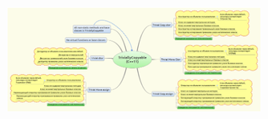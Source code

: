 ![trivially_copyable](https://github.com/nikolaAV/Storehouse-Of-Knowledge/blob/master/cheat_sheets/trivially_copyable.png)
